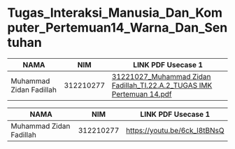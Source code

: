 # Tugas_Interaksi_Manusia_Dan_Komputer_Pertemuan14_Warna_Dan_Sentuhan


|  NAMA | NIM | LINK PDF Usecase 1 |
| --- | --- | --- | 
| Muhammad Zidan Fadillah | 312210277 | [31221027_Muhammad Zidan Fadillah_TI.22.A.2_TUGAS IMK Pertemuan 14.pdf](https://github.com/user-attachments/files/15908319/31221027_Muhammad.Zidan.Fadillah_TI.22.A.2_TUGAS.IMK.Pertemuan.14.pdf)


|  NAMA | NIM | LINK PDF Usecase 1 |
| --- | --- | --- | 
| Muhammad Zidan Fadillah | 312210277 |https://youtu.be/6ck_l8tBNsQ
